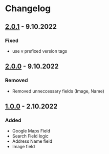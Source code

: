 # Changelog

## [2.0.1](https://github.com/towa-digital/storyblok-google-maps/releases/tag/v2.0.1) - 9.10.2022

### Fixed

- use v prefixed version tags

## [2.0.0](https://github.com/towa-digital/storyblok-google-maps/releases/tag/v2.0.0) - 9.10.2022

### Removed

- Removed unneccessary fields (Image, Name)


## [1.0.0](https://github.com/towa-digital/storyblok-google-maps/releases/tag/v1.0.0) - 2.10.2022

### Added

- Google Maps Field
- Search Field logic
- Address Name field
- Image field